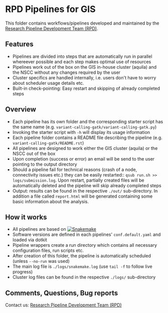 # RPD Pipelines for GIS 


This folder contains workflows/pipelines developed and maintained by
the
[Research Pipeline Development Team (RPD)](mailto:rpd@gis.a-star.edu.sg).


## Features

- Pipelines are divided into steps that are automatically run in parallel
  whereever possible and each step makes optimal use of resources
- Pipelines work out of the box on the GIS in-house cluster (aquila) and the
  NSCC without any changes required by the user
- Cluster specifics are handled internally, i.e. users don't have to
  worry about scheduler usage details etc.
- Built-in check-pointing: Easy restart and skipping of already
  completed steps

## Overview

- Each pipeline has its own folder and the corresponding starter
  script has the same name
  (e.g. `variant-calling-gatk/variant-calling-gatk.py`)
- Invoking the starter script with `-h` will display its usage
  information
- Each pipeline folder contains a README file describing the pipeline
  (e.g. `variant-calling-gatk/README.rst`)
- All pipelines are designed to work either the GIS cluster (aquila) or
  the NSCC out of the box
- Upon completion (success or error) an email will be send to the user
  pointing to the output directory
- Should a pipeline fail for technical reasons (crash of a node,
  connectivity issues etc.) they can be easily restarted:: `qsub
  run.sh >> logs/submission.log`. Upon restart, partially created
  files will be automatically deleted and the pipeline will skip
  already completed steps
- Output: results can be found in the respective `./out/`
  sub-directory.  In addition a file called `report.html` will be
  generated containing some basic information about the analysis.
  
## How it works

- All pipelines are based on [![Snakemake](https://img.shields.io/badge/snakemake-≥3.5.2-brightgreen.svg?style=flat-square)](http://snakemake.bitbucket.org)
- Software versions are defined in each pipelines' `conf.default.yaml`
  and loaded via dotkit
- Pipeline wrappers create a run directory which contains all
  necessary configuration files, run scripts etc.
- After creation of this folder, the pipeline is automatically
  scheduled (unless `--no-run` was used)
- The main log file is `./logs/snakemake.log` (use `tail -f` to follow live progress)
- Cluster log files can be found in the respective `./logs/` sub-directory


## Comments, Questions, Bug reports

Contact us: [Research Pipeline Development Team (RPD)](mailto:rpd@gis.a-star.edu.sg)

